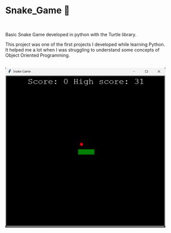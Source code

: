 # Snake_Game 🐍

<br />

Basic Snake Game developed in python with the Turtle library.

This project was one of the first projects I developed while learning Python. It helped me a lot when I was struggling to understand some concepts of Object Oriented Programming.

<br />

<img src="./img/snake.png" width="500px" height="500px">
